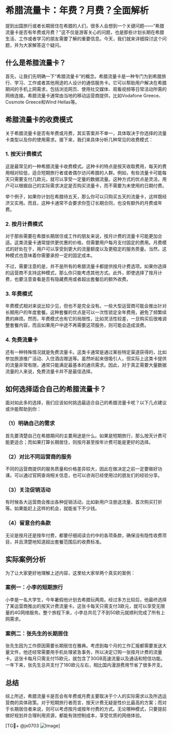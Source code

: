# 希腊流量卡：年费？月费？全面解析

提到出国旅行或者长期居住在希腊的人们，很多人会想到一个关键问题——“希腊流量卡是否有年费或月费？”这不仅是游客关心的问题，也是那些计划长期在希腊生活、工作或者学习的朋友需要了解的重要信息。今天，我们就来详细探讨这个问题，并为大家解答这个疑问。

## 什么是希腊流量卡？

首先，让我们先明确一下“希腊流量卡”的概念。希腊流量卡是一种专门为到希腊旅行、学习、工作或者其他用途的人设计的通信服务卡。它可以帮助用户解决在希腊期间的手机上网需求，包括浏览网页、使用社交媒体、观看视频等日常活动所需的网络连接。希腊流量卡通常由当地的移动运营商提供，比如Vodafone Greece、Cosmote Greece和Wind Hellas等。

## 希腊流量卡的收费模式

关于希腊流量卡是否有年费或月费，其实答案并不单一，具体取决于你选择的流量卡类型以及你的使用需求。接下来，我们来具体分析几种常见的收费模式：

### 1. 按天计费模式

这是最常见的一种希腊流量卡收费模式。这种卡的特点是按天收取费用，每天的费用相对较低，适合短期旅行者或者偶尔访问希腊的人群。例如，有些流量卡可能每天只需要支付几欧元，就可以享受一定量的数据流量。这种方式的优点是灵活，用户可以根据自己的实际需求决定是否购买流量卡，而不需要为未使用的日期付费。

举个例子，如果你计划在希腊待五天，那么你可以只购买五天的流量卡，这样既经济又实用。而且，这种卡通常不会要求你签订长期合同，也没有额外的月费或年费。

### 2. 按月计费模式

对于那些需要在希腊长期居住或工作的朋友来说，按月计费的流量卡可能更加合适。这类流量卡通常提供更优惠的价格，但需要用户每月支付固定的费用。月费模式的好处在于，用户可以享受到更大的流量额度以及更稳定的服务质量。当然，这种模式也意味着你需要承担一定的固定成本。

不过，需要注意的是，并不是所有的希腊流量卡都提供按月计费选项。如果你选择的运营商不支持这种模式，那么你只能考虑其他方式。此外，即使选择了按月计费，也要注意查看是否有隐藏费用或者超出套餐后的额外收费。

### 3. 年费模式

年费模式相对来说比较少见，但也不是完全没有。一些大型运营商可能会推出针对长期用户的年度套餐。这种套餐的优点是可以一次性锁定全年费用，避免了频繁续费的麻烦。然而，年费模式也有它的局限性，比如灵活性较差，一旦购买后很难调整套餐内容，而且如果用户中途不再需要这项服务，则可能会造成浪费。

### 4. 免费流量卡

还有一种特殊情况就是免费流量卡。这类卡通常是通过某些特定渠道获得的，比如参加旅游推广活动、入住酒店赠送等。虽然听起来很吸引人，但实际上这类卡提供的流量非常有限，通常只能满足最基本的通讯需求。因此，对于真正需要大量数据流量的人来说，免费流量卡并不是最佳选择。

## 如何选择适合自己的希腊流量卡？

面对如此多的选择，我们应该如何挑选最适合自己的希腊流量卡呢？以下几点建议或许能帮助到你：

### （1）明确自己的需求

首先要清楚自己在希腊期间的主要用途是什么。如果是短期旅行，那么按天计费可能更适合；而如果打算长期居住，则按月甚至按年计费可能是更好的选择。

### （2）对比不同运营商的服务

不同的运营商提供的服务质量和价格差异较大，因此在做决定之前一定要做好功课。可以通过官网查询相关信息，也可以咨询已经使用过的朋友们的经验分享。

### （3）关注促销活动

有时候各大运营商会推出各种促销活动，比如新用户注册送流量、首次购买打折等。如果能赶上这样的机会，就能省下不少钱。

### （4）留意合约条款

无论是按月还是按年付费，都要仔细阅读合约中的各项条款，确保没有隐性收费项目，并且清楚地知道超出套餐范围后的收费标准。

## 实际案例分析

为了让大家更好地理解上述内容，这里给大家举两个真实的案例：

### 案例一：小李的短期旅行

小李是一名大学生，今年暑假他计划去希腊玩两周。经过多方比较后，他最终选择了某运营商推出的按天计费流量卡。这张卡每天只需支付3欧元，就可以享受无限量的4G网络服务。整个旅程下来，小李总共花了不到50欧元就顺利完成了所有上网需求。

### 案例二：张先生的长期居住

张先生因为工作原因需要长期居住在雅典。考虑到每个月的工作汇报都需要发送大量文件，他还经常需要用手机处理紧急事务，所以决定订购一张按月计费的流量卡。这张卡每月只需支付15欧元，就包含了30GB高速流量以及通话和短信功能。一年下来，张先生总共支付了180欧元左右，相比国内漫游费用节省了很多开支。

## 总结

综上所述，希腊流量卡是否会有年费或月费主要取决于个人的实际需求以及所选运营商的具体政策。对于短期旅行者而言，按天计费无疑是性价比最高的方案；而对于长期居住者来说，则可以考虑按月或按年付费的方式。无论哪种模式，只要提前做好规划并合理利用资源，都能有效控制成本，享受优质的网络体验。

[TG💪+ @jx0703 ![Image](https://github.com/user-attachments/assets/dbca1d08-cadb-493c-b0ec-ad6f7a83f270)]